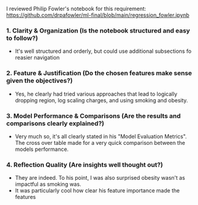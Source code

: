 
I reviewed Philip Fowler's notebook for this requirement:
https://github.com/drpafowler/ml-final/blob/main/regression_fowler.ipynb

### 1. Clarity & Organization (Is the notebook structured and easy to follow?)
- It's well structured and orderly, but could use additional subsections fo reasier navigation


### 2. Feature & Justification (Do the chosen features make sense given the objectives?)
- Yes, he clearly had tried various approaches that lead to logically dropping region, log scaling charges, and using smoking and obesity.


### 3. Model Performance & Comparisons (Are the results and comparisons clearly explained?)
- Very much so, it's all clearly stated in his "Model Evaluation Metrics". The cross over table made for a very quick comparison between the models performance.


### 4.  Reflection Quality (Are insights well thought out?)
- They are indeed. To his point, I was also surprised obesity wasn't as impactful as smoking was.
- It was particularly cool how clear his feature importance made the features
